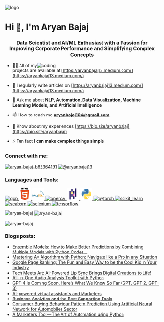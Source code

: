 ![logo](https://github.com/Aryan-Bajaj/Aryan-Bajaj/blob/main/Modern%20Minimal%20Technology%20Background%20Banner.gif)

<h1 align="centre">Hi 👋, I'm Aryan Bajaj</h1>
<h3 align="center">Data Scientist and AI/ML Enthusiast with a Passion for Improving Corporate Performance and Simplifying Complex Concepts</h3>

<img align="right" alt="coding" width="400" src="https://media4.giphy.com/media/qgQUggAC3Pfv687qPC/giphy.gif">

- 👨‍💻 All of my projects are available at [https://aryanbajaj13.medium.com/](https://aryanbajaj13.medium.com/)

- 📝 I regularly write articles on [https://aryanbajaj13.medium.com/](https://aryanbajaj13.medium.com/)

- 💬 Ask me about **NLP, Automation, Data Visualization, Machine Learning Models, and Artificial Intelligence**

- 📫 How to reach me **aryanbajaj104@gmail.com**

- 📄 Know about my experiences [https://bio.site/aryanbajaj](https://bio.site/aryanbajaj)

- ⚡ Fun fact **I can make complex things simple**

<h3 align="left">Connect with me:</h3>
<p align="left">
<a href="https://linkedin.com/in/aryan-bajaj-b62364191" target="blank"><img align="center" src="https://raw.githubusercontent.com/rahuldkjain/github-profile-readme-generator/master/src/images/icons/Social/linked-in-alt.svg" alt="aryan-bajaj-b62364191" height="30" width="40" /></a>
<a href="https://medium.com/@aryanbajaj13" target="blank"><img align="center" src="https://raw.githubusercontent.com/rahuldkjain/github-profile-readme-generator/master/src/images/icons/Social/medium.svg" alt="@aryanbajaj13" height="30" width="40" /></a>
</p>

<h3 align="left">Languages and Tools:</h3>
<p align="left"> <a href="https://cloud.google.com" target="_blank" rel="noreferrer"> <img src="https://www.vectorlogo.zone/logos/google_cloud/google_cloud-icon.svg" alt="gcp" width="40" height="40"/> </a> <a href="https://www.w3.org/html/" target="_blank" rel="noreferrer"> <img src="https://raw.githubusercontent.com/devicons/devicon/master/icons/html5/html5-original-wordmark.svg" alt="html5" width="40" height="40"/> </a> <a href="https://www.mysql.com/" target="_blank" rel="noreferrer"> <img src="https://raw.githubusercontent.com/devicons/devicon/master/icons/mysql/mysql-original-wordmark.svg" alt="mysql" width="40" height="40"/> </a> <a href="https://opencv.org/" target="_blank" rel="noreferrer"> <img src="https://www.vectorlogo.zone/logos/opencv/opencv-icon.svg" alt="opencv" width="40" height="40"/> </a> <a href="https://pandas.pydata.org/" target="_blank" rel="noreferrer"> <img src="https://raw.githubusercontent.com/devicons/devicon/2ae2a900d2f041da66e950e4d48052658d850630/icons/pandas/pandas-original.svg" alt="pandas" width="40" height="40"/> </a> <a href="https://www.python.org" target="_blank" rel="noreferrer"> <img src="https://raw.githubusercontent.com/devicons/devicon/master/icons/python/python-original.svg" alt="python" width="40" height="40"/> </a> <a href="https://pytorch.org/" target="_blank" rel="noreferrer"> <img src="https://www.vectorlogo.zone/logos/pytorch/pytorch-icon.svg" alt="pytorch" width="40" height="40"/> </a> <a href="https://scikit-learn.org/" target="_blank" rel="noreferrer"> <img src="https://upload.wikimedia.org/wikipedia/commons/0/05/Scikit_learn_logo_small.svg" alt="scikit_learn" width="40" height="40"/> </a> <a href="https://seaborn.pydata.org/" target="_blank" rel="noreferrer"> <img src="https://seaborn.pydata.org/_images/logo-mark-lightbg.svg" alt="seaborn" width="40" height="40"/> </a> <a href="https://www.selenium.dev" target="_blank" rel="noreferrer"> <img src="https://raw.githubusercontent.com/detain/svg-logos/780f25886640cef088af994181646db2f6b1a3f8/svg/selenium-logo.svg" alt="selenium" width="40" height="40"/> </a> <a href="https://www.tensorflow.org" target="_blank" rel="noreferrer"> <img src="https://www.vectorlogo.zone/logos/tensorflow/tensorflow-icon.svg" alt="tensorflow" width="40" height="40"/> </a> </p>

<p><img align="left" src="https://github-readme-stats.vercel.app/api/top-langs?username=aryan-bajaj&show_icons=true&theme=dark&title_color=0c57ed&text_color=0c57ed&locale=en&layout=compact" alt="aryan-bajaj" /></p>

<p>&nbsp;<img align="center" src="https://github-readme-stats.vercel.app/api?username=aryan-bajaj&show_icons=true&theme=dark&title_color=0c57ed&text_color=0c57ed&bg_color=000000&locale=en" alt="aryan-bajaj" /></p>

<p><img align="center" src="https://github-readme-streak-stats.herokuapp.com/?user=aryan-bajaj&theme=dark" alt="aryan-bajaj" /></p>

### Blogs posts:
<!-- BLOG-POST-LIST:START -->
- [Ensemble Models: How to Make Better Predictions by Combining Multiple Models with Python Codes…](https://medium.com/web3-surfers/ensemble-models-how-to-make-better-predictions-by-combining-multiple-models-with-python-codes-6ac54403414e?source=rss-bccfcb8cc6f8------2)
- [Mastering A* Algorithm with Python: Navigate like a Pro in any Situation](https://aryanbajaj13.medium.com/mastering-a-algorithm-with-python-navigate-like-a-pro-in-any-situation-b69f9893f2e1?source=rss-bccfcb8cc6f8------2)
- [Google Page Ranking: The Fun and Easy Way to be the Cool Kid in Your Industry](https://aryanbajaj13.medium.com/google-page-ranking-the-fun-and-easy-way-to-be-the-cool-kid-in-your-industry-3df60cf05549?source=rss-bccfcb8cc6f8------2)
- [Tech Meets Art: AI-Powered Lip Sync Brings Digital Creations to Life!](https://aryanbajaj13.medium.com/tech-meets-art-ai-powered-lip-sync-brings-digital-creations-to-life-dd41af1d86ee?source=rss-bccfcb8cc6f8------2)
- [All-In-One Audio Analysis Toolkit with Python](https://aryanbajaj13.medium.com/all-in-one-audio-analysis-toolkit-with-python-27c9072cecef?source=rss-bccfcb8cc6f8------2)
- [GPT-4 Is Coming Soon. Here’s What We Know So Far &lpar;GPT, GPT-2, GPT-3&rpar;](https://aryanbajaj13.medium.com/gpt-4-is-coming-soon-heres-what-we-know-so-far-gpt-gpt2-gpt3-43c3b38eeeb8?source=rss-bccfcb8cc6f8------2)
- [AI-powered virtual assistants and Marketers](https://aryanbajaj13.medium.com/artificial-intelligence-powered-virtual-assistants-can-help-marketers-to-understand-and-analyse-8fab54000746?source=rss-bccfcb8cc6f8------2)
- [Business Analytics and the Best Supporting Tools](https://aryanbajaj13.medium.com/business-analyst-and-best-supporting-tools-9ef0641b2997?source=rss-bccfcb8cc6f8------2)
- [Consumer Buying Behaviour Pattern Prediction Using Artificial Neural Network for Automobiles Sector](https://aryanbajaj13.medium.com/consumer-behaviour-pattern-prediction-using-artificial-neural-network-for-automobiles-sector-7b96e669ce35?source=rss-bccfcb8cc6f8------2)
- [A Marketers Tool — The Art of Automation using Python](https://aryanbajaj13.medium.com/a-marketers-tool-the-art-of-automation-using-python-c235cc00187?source=rss-bccfcb8cc6f8------2)
<!-- BLOG-POST-LIST:END -->
